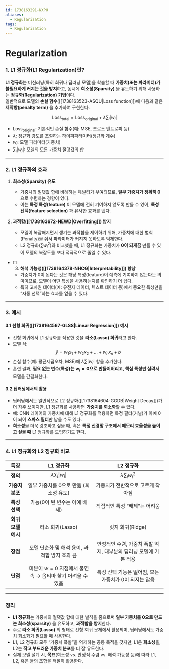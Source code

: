 ```yaml
---
id: 1738163291-NXPU
aliases:
  - Regularization
tags:
  - Regularization
---
```


# Regularization
### **1. L1 정규화(L1 Regularization)란?**

**L1 정규화**는 머신러닝(특히 회귀나 딥러닝 모델)을 학습할 때 **가중치(또는 파라미터)가 불필요하게 커지는 것을 방지**하고, 동시에 **희소성(Sparsity)** 을 유도하기 위해 사용하는 **정규화(Regularization) 기법**이다.  
일반적으로 모델의 **손실 함수**([[1738163523-ASQU|Loss function]])에 다음과 같은 **제약항(penalty term)** 을 추가하여 구현한다.

$$
\text{Loss}_{\text{total}} = \text{Loss}_{\text{original}} + \lambda \sum_i |w_i|
$$

- $\text{Loss}_{\text{original}}$: 기본적인 손실 함수(예: MSE, 크로스 엔트로피 등)  
- $\lambda$: 정규화 강도를 조절하는 하이퍼파라미터(정규화 계수)  
- $w_i$: 모델 파라미터(가중치)  
- $\sum_i |w_i|$: 모델의 모든 가중치 절댓값의 합  

---

### **2. L1 정규화의 효과**

1. **희소성(Sparsity) 유도**  
   - 가중치의 절댓값 합에 비례하는 페널티가 부여되므로, **일부 가중치가 정확히 0**으로 수렴하는 경향이 있다.  
   - 이는 **특정 특성(feature)** 이 모델에 전혀 기여하지 않도록 만들 수 있어, **특성 선택(feature selection)** 과 유사한 효과를 낸다.

2. **과적합([[1738163672-NEWD|Overfitting]]) 방지**  
   - 모델이 복잡해지면서 생기는 과적합을 제어하기 위해, 가중치에 대한 벌칙(Penalty)을 줘서 파라미터가 커지지 못하도록 억제한다.  
   - L2 정규화($\sum w_i^2$)와 비교했을 때, L1 정규화는 가중치가 **0이 되게끔** 만들 수 있어 모델의 복잡도를 보다 적극적으로 줄일 수 있다.

- [ ] 3. **해석 가능성([[1738164378-NHCG|Interpretability]]) 향상**  
   - 가중치가 0이 된다는 것은 해당 특성(feature)이 예측에 기여하지 않는다는 의미이므로, 모델이 어떤 특성을 사용하는지를 확인하기 더 쉽다.  
   - 특히 고차원 데이터(예: 유전자 데이터, 텍스트 데이터 등)에서 중요한 특성만을 “자동 선택”하는 효과를 얻을 수 있다.

---

### **3. 예시**

#### **3.1 선형 회귀([[1738164567-GLSS|Linear Regression]]) 예시**
- 선형 회귀에서 L1 정규화를 적용한 것을 **라소(Lasso) 회귀**라고 한다.  
- 모델 식:  
  $$
  \hat{y} = w_1 x_1 + w_2 x_2 + \dots + w_n x_n + b
  $$  
- 손실 함수(예: 평균제곱오차, MSE)에 $\lambda \sum |w_i|$ 항을 추가한다.  
- 훈련 결과, **필요 없는 변수(특성)는 $w_i=0$으로 만들어버리고, 핵심 특성만 살려서** 모델을 간결화한다.

#### **3.2 딥러닝에서의 활용**
- 딥러닝에서는 일반적으로 L2 정규화([[1738164604-GGDB|Weight Decay]])가 더 자주 쓰이지만, L1 정규화를 사용하면 **가중치를 희소화**할 수 있다.  
- 예: CNN 레이어의 가중치에 대해 L1 정규화를 적용하면 특정 필터(커널)가 아예 0이 되어 **스파스 필터**만 남을 수도 있다.  
- **희소성**을 더욱 강조하고 싶을 때, 혹은 **특정 신경망 구조에서 메모리 효율성을 높이고 싶을 때** L1 정규화를 도입하기도 한다.

---

### **4. L1 정규화와 L2 정규화 비교**
| **특징**           | **L1 정규화**                                          | **L2 정규화**                                          |
|:-----------------:|:----------------------------------------------------:|:----------------------------------------------------:|
| **정의**           | $\lambda \sum_i \|w_i\|$                                |  $\lambda \sum_i w_i^2$                              |
| **가중치 분포**    | 일부 가중치를 0으로 만듦 (희소성 유도)                   | 가중치가 전반적으로 고르게 작아짐                     |
| **특성 선택**      | 가능(0이 된 변수는 아예 배제)                            | 직접적인 특성 “배제”는 어려움                         |
| **회귀 모델 예시** | 라소 회귀(Lasso)                                      | 릿지 회귀(Ridge)                                     |
| **장점**           | 모델 단순화 및 해석 용이, 과적합 방지 효과 큼             | 안정적인 수렴, 가중치 폭발 억제, 대부분의 딥러닝 모델에 기본 적용 |
| **단점**           | 미분이 $w=0$ 지점에서 불연속 → 옵티마 찾기 어려울 수 있음 | 특성 선택 기능은 떨어짐, 모든 가중치가 0이 되지는 않음            |

---

### **정리**

- **L1 정규화**는 가중치의 절댓값 합에 대한 벌칙을 줌으로써 **일부 가중치를 0으로 만드는 희소성(sparsity)** 을 유도하고, **과적합을 방지**한다.  
- 주로 **라소 회귀(Lasso)** 의 형태로 선형 회귀 문제에서 활용되며, 딥러닝에서도 가중치 희소화가 필요할 때 사용한다.  
- L1, L2 정규화 모두 “가중치 폭발”을 억제하는 공통 목적을 갖지만, L1은 **희소성**을, L2는 **작고 부드러운 가중치 분포**를 더 잘 유도한다.  
- 실제 모델 설계 시, **목표**(희소성 vs. 안정적 수렴 vs. 해석 가능성 등)에 따라 L1, L2, 혹은 둘의 조합을 적절히 활용한다.
